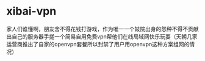 # xibai-vpn
家人们谁懂啊，朋友舍不得花钱打游戏，作为唯一一个妓院出身的怨种不得不贡献出自己的服务器手搓一个简易自用免费vpn帮他们在线局域网快乐玩耍（天朝几家运营商推出了自家的openvpn套餐所以封禁了用户用openvpn这种方案组网的情况）
